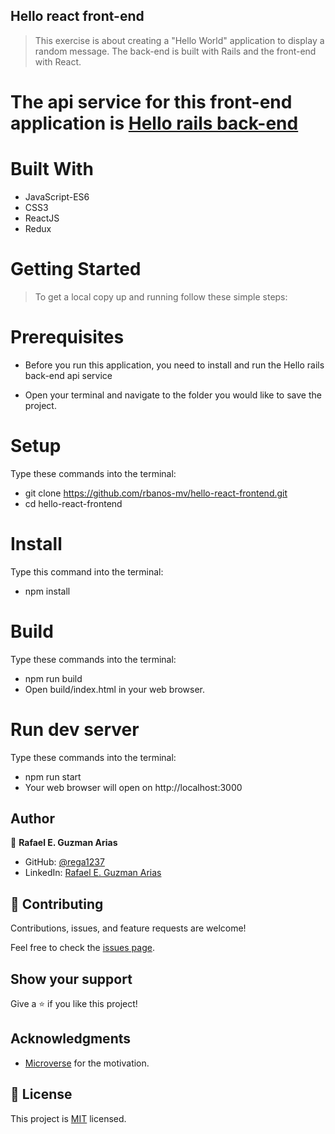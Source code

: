 ## Hello react front-end
> This exercise is about creating a "Hello World" application to display a random message. The back-end is built with Rails and the front-end with React.

# The api service for this front-end application is [Hello rails back-end](https://github.com/rega1237/hello-rails-back-end)

# Built With
- JavaScript-ES6
- CSS3
- ReactJS
- Redux

# Getting Started

> To get a local copy up and running follow these simple steps:

# Prerequisites

- Before you run this application, you need to install and run the Hello rails back-end api service

- Open your terminal and navigate to the folder you would like to save the project.

# Setup

Type these commands into the terminal:

- git clone https://github.com/rbanos-mv/hello-react-frontend.git
- cd hello-react-frontend

# Install

Type this command into the terminal:

- npm install

# Build

Type these commands into the terminal:

- npm run build
- Open build/index.html in your web browser.

# Run dev server

Type these commands into the terminal:

- npm run start
- Your web browser will open on http://localhost:3000

## Author

👤 **Rafael E. Guzman Arias**

- GitHub: [@rega1237](https://github.com/rega1237)
- LinkedIn: [Rafael E. Guzman Arias](https://www.linkedin.com/in/rafael-eduardo-guzman/)

## 🤝 Contributing

Contributions, issues, and feature requests are welcome!

Feel free to check the [issues page](../../issues/).

## Show your support

Give a ⭐️ if you like this project!

## Acknowledgments

- [Microverse](https://www.microverse.org/) for the motivation.

## 📝 License

This project is [MIT](./MIT.md) licensed.